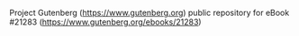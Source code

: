 Project Gutenberg (https://www.gutenberg.org) public repository for eBook #21283 (https://www.gutenberg.org/ebooks/21283)
